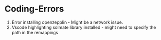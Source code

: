 # Coding-Errors

1. Error installing openzepplin - Might be a network issue.
2. Vscode highlighting solmate library installed - might need to specify the path in the remappings
